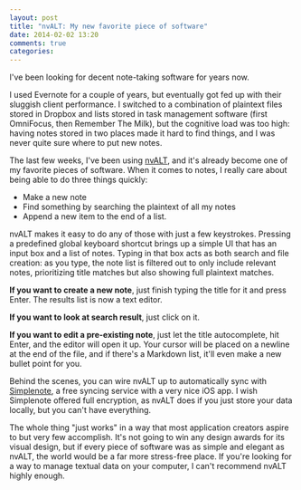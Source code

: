 ```yaml
---
layout: post
title: "nvALT: My new favorite piece of software"
date: 2014-02-02 13:20
comments: true
categories:
---
```


I've been looking for decent note-taking software for years now.

I used Evernote for a couple of years, but eventually got fed up with their sluggish client performance. I switched to a combination of plaintext files stored in Dropbox and lists stored in task management software (first OmniFocus, then Remember The Milk), but the cognitive load was too high: having notes stored in two places made it hard to find things, and I was never quite sure where to put new notes.

The last few weeks, I've been using [nvALT](http://brettterpstra.com/projects/nvalt/), and it's already become one of my favorite pieces of software. When it comes to notes, I really care about being able to do three things quickly:

* Make a new note
* Find something by searching the plaintext of all my notes
* Append a new item to the end of a list.

nvALT makes it easy to do any of those with just a few keystrokes. Pressing a predefined global keyboard shortcut brings up a simple UI that has an input box and a list of notes. Typing in that box acts as both search and file creation: as you type, the note list is filtered out to only include relevant notes, prioritizing title matches but also showing full plaintext matches.


**If you want to create a new note**, just finish typing the title for it and press Enter. The results list is now a text editor.

**If you want to look at search result**, just click on it.

**If you want to edit a pre-existing note**, just let the title autocomplete, hit Enter, and the editor will open it up. Your cursor will be placed on a newline at the end of the file, and if there's a Markdown list, it'll even make a new bullet point for you.

Behind the scenes, you can wire nvALT up to automatically sync with [Simplenote](http://simplenote.com), a free syncing service with a very nice iOS app. I wish Simplenote offered full encryption, as nvALT does if you just store your data locally, but you can't have everything.

The whole thing "just works" in a way that most application creators aspire to but very few accomplish. It's not going to win any design awards for its visual design, but if every piece of software was as simple and elegant as nvALT, the world would be a far more stress-free place. If you're looking for a way to manage textual data on your computer, I can't recommend nvALT highly enough.

